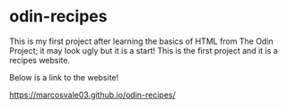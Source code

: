 # odin-recipes
This is my first project after learning the basics of HTML from The Odin Project; it may look ugly but it is a start! This is the first project and it is a recipes website.

Below is a link to the website!

https://marcosvale03.github.io/odin-recipes/
